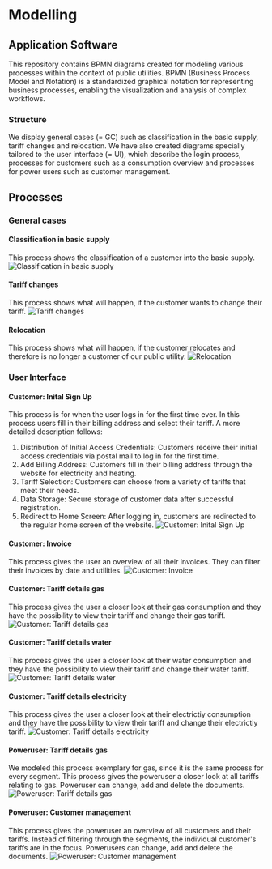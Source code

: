 # Modelling

## Application Software

This repository contains BPMN diagrams created for modeling various processes within the context of public utilities. BPMN (Business Process Model and Notation) is a standardized graphical notation for representing business processes, enabling the visualization and analysis of complex workflows. 


### Structure

We display general cases (= GC) such as classification in the basic supply, tariff changes and relocation. We have also created diagrams specially tailored to the user interface (= UI), which describe the login process, processes for customers such as a consumption overview and processes for power users such as customer management.

## Processes

### General cases

#### Classification in basic supply
This process shows the classification of a customer into the basic supply.
![Classification in basic supply](GC_Fall_in_Grundversorgung.png)

#### Tariff changes
This process shows what will happen, if the customer wants to change their tariff.
![Tariff changes](GC_Tarifwechsel.png)


#### Relocation
This process shows what will happen, if the customer relocates and therefore is no longer a customer of our public utility.
![Relocation](GC_Umzug.png)

### User Interface

#### Customer: Inital Sign Up
This process is for when the user logs in for the first time ever. In this process users fill in their billing address and select their tariff. A more detailed description follows:

1. Distribution of Initial Access Credentials:
Customers receive their initial access credentials via postal mail to log in for the first time.
2. Add Billing Address:
Customers fill in their billing address through the website for electricity and heating.
3. Tariff Selection:
Customers can choose from a variety of tariffs that meet their needs.
4. Data Storage:
Secure storage of customer data after successful registration.
5. Redirect to Home Screen:
After logging in, customers are redirected to the regular home screen of the website.
![Customer: Inital Sign Up](SignUp_Process_BPMN_Final.png)



#### Customer: Invoice
This process gives the user an overview of all their invoices. They can filter their invoices by date and utilities.
![Customer: Invoice](UI_Kunde_Rechnungen.png)

#### Customer: Tariff details gas
This process gives the user a closer look at their gas consumption and they have the possibility to view their tariff and change their gas tariff.
![Customer: Tariff details gas](UI_Kunde_Tarifdetails_GAS.png)

#### Customer: Tariff details water
This process gives the user a closer look at their water consumption and they have the possibility to view their tariff and change their water tariff.
![Customer: Tariff details water](UI_Kunde_Tarifdetails_WASSER.png)

#### Customer: Tariff details electricity
This process gives the user a closer look at their electrictiy consumption and they have the possibility to view their tariff and change their electrictiy tariff.
![Customer: Tariff details electricity](UI_Kunde_Tarifdetails_STROM.png)

#### Poweruser: Tariff details gas
We modeled this process exemplary for gas, since it is the same process for every segment. This process gives the poweruser a closer look at all tariffs relating to gas. Poweruser can change, add and delete the documents.
![Poweruser: Tariff details gas](UI_Poweruser_Tarifdetails_GAS.png)

#### Poweruser: Customer management
This process gives the poweruser an overview of all customers and their tariffs. Instead of filtering through the segments, the individual customer's tariffs are in the focus. Powerusers can change, add and delete the documents.
![Poweruser: Customer management](UI_Poweruser_Kundenmanagement.png)





